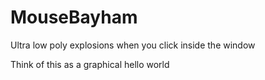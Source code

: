 # MouseBayham
Ultra low poly explosions when you click inside the window

Think of this as a graphical hello world
